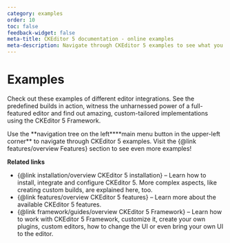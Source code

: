 ```yaml
---
category: examples
order: 10
toc: false
feedback-widget: false
meta-title: CKEditor 5 documentation - online examples
meta-description: Navigate through CKEditor 5 examples to see what you are able to create using this rich text editing framework.
---
```


# Examples

Check out these examples of different editor integrations. See the predefined builds in action, witness the unharnessed power of a full-featured editor and find out amazing, custom-tailored implementations using the CKEditor 5 Framework.

<info-box>
	Use the <span class="navigation-hint_desktop">**navigation tree on the left**</span><span class="navigation-hint_mobile">**main menu button in the upper-left corner**</span> to navigate through CKEditor 5 examples. Visit the {@link features/overview Features} section to see even more examples!
</info-box>

**Related links**

 * {@link installation/overview CKEditor 5 installation} &ndash; Learn how to install, integrate and configure CKEditor 5. More complex aspects, like creating custom builds, are explained here, too.
 * {@link features/overview CKEditor 5 features} &ndash; Learn more about the available CKEditor 5 features.
 * {@link framework/guides/overview CKEditor 5 Framework} &ndash; Learn how to work with CKEditor 5 Framework, customize it, create your own plugins, custom editors, how to change the UI or even bring your own UI to the editor.
